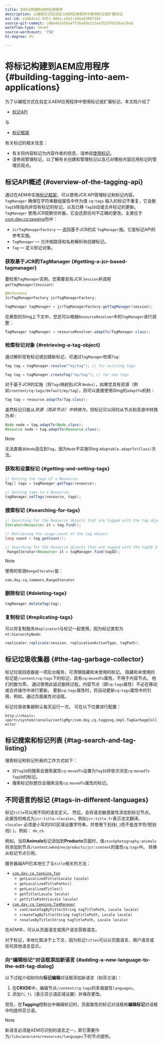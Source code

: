 ```yaml
---
title: 将标记构建到AEM应用程序
description: 以编程方式在自定义AEM应用程序中使用标记或扩展标记
exl-id: a106dce1-5d51-406a-a563-4dea83987343
source-git-commit: c08e442e58a4ff36e89a213aa7b297b538ae3bab
workflow-type: tm+mt
source-wordcount: '758'
ht-degree: 0%

---
```


# 将标记构建到AEM应用程序 {#building-tagging-into-aem-applications}

为了以编程方式在自定义AEM应用程序中使用标记或扩展标记，本文档介绍了

* [标记API](https://www.adobe.io/experience-manager/reference-materials/cloud-service/javadoc/com/day/cq/tagging/package-summary.html)

与

* [标记框架](tagging-framework.md)

有关标记的相关信息：

* 有关将内容标记为内容作者的信息，请参阅[使用标记](/help/sites-cloud/authoring/features/tags.md)。
* 请参阅管理标记，以了解有关创建和管理标记以及已对哪些内容应用标记的管理员观点。

## 标记API概述 {#overview-of-the-tagging-api}

通过在AEM中实施[标记框架](tagging-framework.md)，可以使用JCR API管理标记和标记内容。 `TagManager` 确保在字符串数组属性中作为值 `cq:tags` 输入的标记不重复，它会删 `TagID`除指向非现有标记的标记，以及已移 `TagID`动或合并标记的更新。`TagManager` 使用JCR观察侦听器，它会还原任何不正确的更改。主类位于[com.day.cq.tagging](https://www.adobe.io/experience-manager/reference-materials/cloud-service/javadoc/com/day/cq/tagging/package-summary.html)包中：

* `JcrTagManagerFactory`  — 返回基于JCR的实 `TagManager`施。它是标记API的参考实施。
* `TagManager`  — 允许按路径和名称解析和创建标记。
* `Tag`  — 定义标记对象。

### 获取基于JCR的TagManager {#getting-a-jcr-based-tagmanager}

要检索`TagManager`实例，您需要具有JCR `Session`并调用`getTagManager(Session)`:

```java
@Reference
JcrTagManagerFactory jcrTagManagerFactory;

TagManager tagManager = jcrTagManagerFactory.getTagManager(session);
```

在典型的Sling上下文中，您还可以根据`ResourceResolver`中的`TagManager`进行调整：

```java
TagManager tagManager = resourceResolver.adaptTo(TagManager.class);
```

### 检索标记对象 {#retrieving-a-tag-object}

通过解析现有标记或创建新标记，可通过`TagManager`检索`Tag`:

```java
Tag tag = tagManager.resolve("my/tag"); // for existing tags

Tag tag = tagManager.createTag("my/tag"); // for new tags
```

对于基于JCR的实施（将`Tags`映射到JCR `Nodes`），如果您具有资源（例如`/content/cq:tags/default/my/tag`），则可以直接使用Sling的`adaptTo`机制：

```java
Tag tag = resource.adaptTo(Tag.class);
```

虽然标记只能从&#x200B;*资源（而非节点）中转换为*，但标记可以同时从节点和资源中转换为&#x200B;*和* :

```java
Node node = tag.adaptTo(Node.class);
Resource node = tag.adaptTo(Resource.class);
```

>[!NOTE]
>
>无法直接从`Node`适应到`Tag`，因为`Node`不实施Sling `Adaptable.adaptTo(Class)`方法。

### 获取和设置标记 {#getting-and-setting-tags}

```java
// Getting the tags of a Resource:
Tag[] tags = tagManager.getTags(resource);

// Setting tags to a Resource:
tagManager.setTags(resource, tags);
```

### 搜索标记 {#searching-for-tags}

```java
// Searching for the Resource objects that are tagged with the tag object:
Iterator<Resource> it = tag.find();

// Retrieving the usage count of the tag object:
long count = tag.getCount();

// Searching for the Resource objects that are tagged with the tagID String:
 RangeIterator<Resource> it = tagManager.find(tagID);
```

>[!NOTE]
>
>使用的有效`RangeIterator`是：
>
>`com.day.cq.commons.RangeIterator`

### 删除标记 {#deleting-tags}

```java
tagManager.deleteTag(tag);
```

### 复制标记 {#replicating-tags}

可以将复制服务(`Replicator`)与标记一起使用，因为标记类型为`nt:hierarchyNode`:

```java
replicator.replicate(session, replicationActionType, tagPath);
```

## 标记垃圾收集器 {#the-tag-garbage-collector}

标记垃圾回收器是一项后台服务，可清理隐藏和未使用的标记。 隐藏和未使用的标记是`/content/cq:tags`下的标记，具有`cq:movedTo`属性，不用于内容节点。 他们的数为零。 通过使用此延迟删除过程，内容节点（即`cq:tags`属性）不必在移动或合并操作中进行更新。 更新`cq:tags`属性时，将自动更新`cq:tags`属性中的引用，例如，通过页面属性对话框。

标记垃圾收集器默认每天运行一次。 可在以下位置进行配置：

`http://<host>:<port>/system/console/configMgr/com.day.cq.tagging.impl.TagGarbageCollector`

## 标记搜索和标记列表 {#tag-search-and-tag-listing}

搜索标记和标记列表的工作方式如下：

* 对`TagID`的搜索会搜索属性`cq:movedTo`设置为`TagID`并依次浏览`cq:movedTo` `TagID`的标记。
* 搜索标记标题仅会搜索没有`cq:movedTo`属性的标记。

## 不同语言的标记 {#tags-in-different-languages}

标记`title`可以用不同的语言定义。 然后，会将语言敏感属性添加到标记节点。 此属性的格式为`jcr:title.<locale>`，例如`jcr:title.fr`表示法文翻译。 `<locale>` 必须是小写的ISO区域设置字符串，并使用下划线(`_`)而不是连字符/短划线(`-`)，例如： `de_ch`.

例如，当将&#x200B;**Animals**&#x200B;标记添加到&#x200B;**Products**&#x200B;页面时，值`stockphotography:animals`将添加到节点`/content/wknd/en/products/jcr:content`的属性`cq:tags`中。 转换从标记节点引用。

服务器端API已本地化了与`title`相关的方法：

* [`com.day.cq.tagging.Tag`](https://www.adobe.io/experience-manager/reference-materials/cloud-service/javadoc/com/day/cq/tagging/Tag.html)
   * `getLocalizedTitle(Locale locale)`
   * `getLocalizedTitlePaths()`
   * `getLocalizedTitles()`
   * `getTitle(Locale locale)`
   * `getTitlePath(Locale locale)`
* [`com.day.cq.tagging.TagManager`](https://www.adobe.io/experience-manager/reference-materials/cloud-service/javadoc/com/day/cq/tagging/TagManager.html)
   * `canCreateTagByTitle(String tagTitlePath, Locale locale)`
   * `createTagByTitle(String tagTitlePath, Locale locale)`
   * `resolveByTitle(String tagTitlePath, Locale locale)`

在AEM中，可以从页面语言或用户语言获取语言。

对于标记，本地化取决于上下文，因为标记`titles`可以以页面语言、用户语言或任何其他语言显示。

### 向“编辑标记”对话框添加新语言 {#adding-a-new-language-to-the-edit-tag-dialog}

以下过程介绍如何向&#x200B;**标记编辑**&#x200B;对话框添加新语言（如芬兰语）：

1. 在&#x200B;**CRXDE**&#x200B;中，编辑节点`/content/cq:tags`的多值属性`languages`。
1. 添加`fi_fi`（表示芬兰语区域设置）并保存更改。

现在，在&#x200B;**Tagging**&#x200B;控制台中编辑标记时，页面属性的标记对话框和&#x200B;**编辑标记**&#x200B;对话框中均提供芬兰语。

>[!NOTE]
>
>新语言必须是AEM可识别的语言之一，即它需要作为`/libs/wcm/core/resources/languages`下的节点提供。
